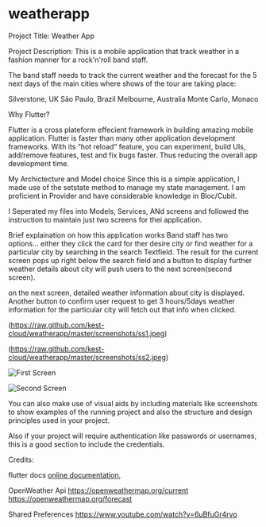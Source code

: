 # weatherapp

Project Title: Weather App


Project Description: This is a mobile application that track weather in a fashion manner for a rock'n'roll band staff.

The band staff needs to track the current weather and the forecast for the 5 next days of the main cities where shows of the tour are taking place:

Silverstone, UK
São Paulo, Brazil
Melbourne, Australia
Monte Carlo, Monaco

Why Flutter?

Flutter is a cross plateform effecient framework in building amazing mobile application. 
Flutter is faster than many other application development frameworks. With its “hot reload” feature, you can experiment, build UIs, add/remove features, test and fix bugs faster. Thus reducing the overall app development time.


My Archictecture and Model choice
Since this is a simple application, I made use of the setstate method to manage my state management. I am proficient in Provider and have considerable knowledge in Bloc/Cubit. 

I Seperated my files into Models, Services, ANd screens and followed the instruction to maintain just two screens for thei application.


Brief explaination on how this application works
Band  staff has two options... either they click the card for ther desire city or find weather for a particular city by searching in the search Textfield.
The result for the current screen pops up right below the search field and a button to display further weather details about city
will push users to the next screen(second screen). 


on the next screen, detailed weather information about city is displayed. 
Another button to confirm user request to get 3 hours/5days weather information for the particular city will fetch out that info when clicked. 

(https://raw.github.com/kest-cloud/weatherapp/master/screenshots/ss1.jpeg)

(https://raw.github.com/kest-cloud/weatherapp/master/screenshots/ss2.jpeg)



![First Screen]((https://github.com/kest-cloud/weatherapp/blob/master/screenshots/ss1.jpeg))


![Second Screen]((https://github.com/kest-cloud/weatherapp/blob/master/screenshots/ss1.jpeg))






You can also make use of visual aids by including materials like screenshots to show examples of the running project and also the structure and design principles used in your project.


Also if your project will require authentication like passwords or usernames, this is a good section to include the credentials.




Credits:

flutter docs
[online documentation](https://flutter.dev/docs),

OpenWeather Api
https://openweathermap.org/current
https://openweathermap.org/forecast


Shared Preferences
https://www.youtube.com/watch?v=6uBfuGr4rvo 




